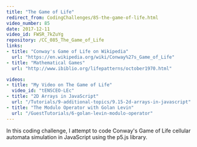 ```yaml
---
title: "The Game of Life"
redirect_from: CodingChallenges/85-the-game-of-life.html
video_number: 85
date: 2017-12-11
video_id: FWSR_7kZuYg
repository: /CC_085_The_Game_of_Life
links:
- title: "Conway's Game of Life on Wikipedia"
  url: "https://en.wikipedia.org/wiki/Conway%27s_Game_of_Life"
- title: "Mathematical Games"
  url: "http://www.ibiblio.org/lifepatterns/october1970.html"

videos:
- title: "My Video on The Game of Life"
  video_id: "tENSCEO-LEc"
- title: "2D Arrays in JavaScript"
  url: "/Tutorials/9-additional-topics/9.15-2d-arrays-in-javascript"
- title: "The Modulo Operator with Golan Levin"
  url: "/GuestTutorials/6-golan-levin-modulo-operator"
---
```


In this coding challenge, I attempt to code Conway's Game of Life cellular automata simulation in JavaScript using the p5.js library.
